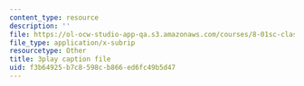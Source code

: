 ```yaml
---
content_type: resource
description: ''
file: https://ol-ocw-studio-app-qa.s3.amazonaws.com/courses/8-01sc-classical-mechanics-fall-2016/f3b64925b7c8598cb866ed6fc49b5d47_dlJtUvRaGdE.vtt
file_type: application/x-subrip
resourcetype: Other
title: 3play caption file
uid: f3b64925-b7c8-598c-b866-ed6fc49b5d47
---
```

